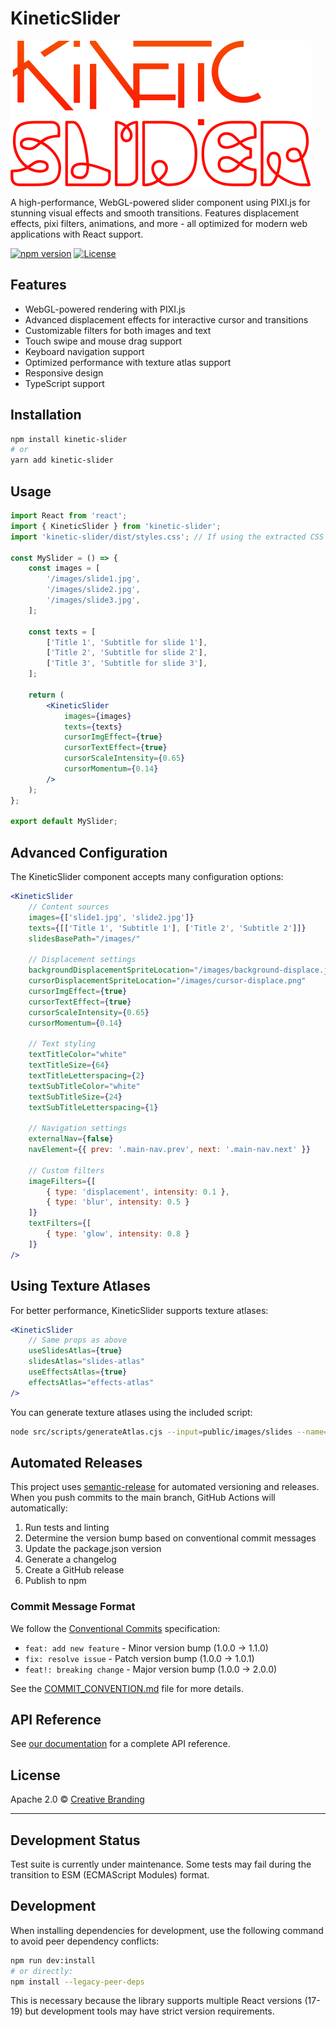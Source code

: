 # KineticSlider
![KineticSlider by Creative Branding](src/images/kinetic-slider-logo.png)

A high-performance, WebGL-powered slider component using PIXI.js for stunning visual effects and smooth transitions. Features displacement effects, pixi filters, animations, and more - all optimized for modern web applications with React support.

[![npm version](https://img.shields.io/npm/v/kinetic-slider.svg)](https://www.npmjs.com/package/kinetic-slider)
[![License](https://img.shields.io/badge/license-Apache--2.0-blue.svg)](https://github.com/zachatkinson/kineticslider/blob/main/LICENSE)

## Features

- WebGL-powered rendering with PIXI.js
- Advanced displacement effects for interactive cursor and transitions
- Customizable filters for both images and text
- Touch swipe and mouse drag support
- Keyboard navigation support
- Optimized performance with texture atlas support
- Responsive design
- TypeScript support

## Installation

```bash
npm install kinetic-slider
# or
yarn add kinetic-slider
```

## Usage

```jsx
import React from 'react';
import { KineticSlider } from 'kinetic-slider';
import 'kinetic-slider/dist/styles.css'; // If using the extracted CSS

const MySlider = () => {
    const images = [
        '/images/slide1.jpg',
        '/images/slide2.jpg',
        '/images/slide3.jpg',
    ];

    const texts = [
        ['Title 1', 'Subtitle for slide 1'],
        ['Title 2', 'Subtitle for slide 2'],
        ['Title 3', 'Subtitle for slide 3'],
    ];

    return (
        <KineticSlider
            images={images}
            texts={texts}
            cursorImgEffect={true}
            cursorTextEffect={true}
            cursorScaleIntensity={0.65}
            cursorMomentum={0.14}
        />
    );
};

export default MySlider;
```

## Advanced Configuration

The KineticSlider component accepts many configuration options:

```jsx
<KineticSlider
    // Content sources
    images={['slide1.jpg', 'slide2.jpg']}
    texts={[['Title 1', 'Subtitle 1'], ['Title 2', 'Subtitle 2']]}
    slidesBasePath="/images/"

    // Displacement settings
    backgroundDisplacementSpriteLocation="/images/background-displace.jpg"
    cursorDisplacementSpriteLocation="/images/cursor-displace.png"
    cursorImgEffect={true}
    cursorTextEffect={true}
    cursorScaleIntensity={0.65}
    cursorMomentum={0.14}

    // Text styling
    textTitleColor="white"
    textTitleSize={64}
    textTitleLetterspacing={2}
    textSubTitleColor="white"
    textSubTitleSize={24}
    textSubTitleLetterspacing={1}

    // Navigation settings
    externalNav={false}
    navElement={{ prev: '.main-nav.prev', next: '.main-nav.next' }}

    // Custom filters
    imageFilters={[
        { type: 'displacement', intensity: 0.1 },
        { type: 'blur', intensity: 0.5 }
    ]}
    textFilters={[
        { type: 'glow', intensity: 0.8 }
    ]}
/>
```

## Using Texture Atlases

For better performance, KineticSlider supports texture atlases:

```jsx
<KineticSlider
    // Same props as above
    useSlidesAtlas={true}
    slidesAtlas="slides-atlas"
    useEffectsAtlas={true}
    effectsAtlas="effects-atlas"
/>
```

You can generate texture atlases using the included script:

```bash
node src/scripts/generateAtlas.cjs --input=public/images/slides --name=slides-atlas
```

## Automated Releases

This project uses [semantic-release](https://github.com/semantic-release/semantic-release) for automated versioning and releases. When you push commits to the main branch, GitHub Actions will automatically:

1. Run tests and linting
2. Determine the version bump based on conventional commit messages
3. Update the package.json version
4. Generate a changelog
5. Create a GitHub release
6. Publish to npm

### Commit Message Format

We follow the [Conventional Commits](https://www.conventionalcommits.org/) specification:

- `feat: add new feature` - Minor version bump (1.0.0 → 1.1.0)
- `fix: resolve issue` - Patch version bump (1.0.0 → 1.0.1)
- `feat!: breaking change` - Major version bump (1.0.0 → 2.0.0)

See the [COMMIT_CONVENTION.md](./COMMIT_CONVENTION.md) file for more details.

## API Reference

See [our documentation](https://github.com/zachatkinson/kineticslider) for a complete API reference.

## License

Apache 2.0 © [Creative Branding](https://creativebranding.ca)

---

## Development Status

Test suite is currently under maintenance. Some tests may fail during the transition to ESM (ECMAScript Modules) format.

## Development

When installing dependencies for development, use the following command to avoid peer dependency conflicts:

```bash
npm run dev:install
# or directly:
npm install --legacy-peer-deps
```

This is necessary because the library supports multiple React versions (17-19) but development tools may have strict version requirements.

